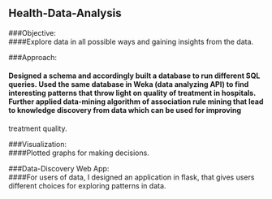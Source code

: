 ## Health-Data-Analysis

###Objective:   
####Explore data in all possible ways and gaining insights from the data.

###Approach:   
#### Designed a schema and accordingly built a database to run different SQL queries. Used the same database in Weka (data analyzing API) to find interesting patterns that throw light on quality of treatment in hospitals. Further applied data-mining algorithm of association rule mining that lead to knowledge discovery from data which can be used for improving 
treatment quality.

###Visualization:   
####Plotted graphs for making decisions.

###Data-Discovery Web App:  
####For users of data, I designed an application in flask, that gives users different choices for exploring patterns in data. 

